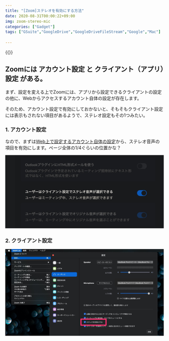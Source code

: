```yaml
---
title: "[Zoom]ステレオを有効にする方法"
date: 2020-08-31T00:00:22+09:00
img: zoom-stereo-mic
categories: ["Gadget"]
tags: ["GSuite","GoogleDrive","GoogleDriveFileStream","Google","Mac"]

---
```




{{<ad>}}

## Zoomには アカウント設定 と クライアント（アプリ）設定 がある。

まず、設定を変える上でZoomには、アプリから設定できるクライアントの設定の他に、Webからアクセスするアカウント自体の設定が存在します。

そのため、アカウント設定で有効にしておかないと、そもそもクライアント設定には表示もされない項目があるようで、ステレオ設定もその1つみたい。

### 1. アカウント設定

なので、まずは[Web上で設定するアカウント自体の設定](https://zoom.us/profile/setting#DefaultClientSendInvite-title)から、ステレオ音声の項目を有効にします。ページ全体の1/4ぐらいの位置かな？

![](../../../images/zoom-stereo-mic-1.jpg)

### 2. クライアント設定



![](../../../images/zoom-stereo-mic-2.jpg)